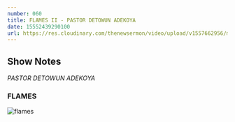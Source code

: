 ```yaml
---
number: 060
title: FLAMES II - PASTOR DETOWUN ADEKOYA
date: 15552439290100
url: https://res.cloudinary.com/thenewsermon/video/upload/v1557662956/messages/Flames_II_-_Pastor_Detowun_Adekoya.mp3
---
```


## Show Notes
_PASTOR DETOWUN ADEKOYA_

### FLAMES

![flames](https://res.cloudinary.com/thenewsermon/image/upload/v1557662444/sermon%20display%20pictures/Flames_II.jpg)